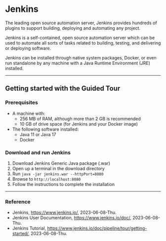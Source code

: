 # Jenkins

The leading open source automation server, Jenkins provides hundreds of plugins to support building, deploying and automating any project.

Jenkins is a self-contained, open source automation server which can be used to automate all sorts of tasks related to building, testing, and delivering or deploying software.

Jenkins can be installed through native system packages, Docker, or even run standalone by any machine with a Java Runtime Environment (JRE) installed.

---

## Getting started with the Guided Tour

### Prerequisites

* A machine with:
  * 256 MB of RAM, although more than 2 GB is recommended
  * 10 GB of drive space (for Jenkins and your Docker image)
* The following software installed:
  * Java 11 or Java 17
  * Docker

### Download and run Jenkins

1. Download Jenkins Generic Java package (.war)
2. Open up a terminal in the download directory
3. Run `java -jar jenkins.war --httpPort=8080`
4. Browse to `http://localhost:8080`
5. Follow the instructions to complete the installation

---

### Reference
- Jenkins, https://www.jenkins.io/, 2023-06-08-Thu.
- Jenkins User Documentation, https://www.jenkins.io/doc/, 2023-06-08-Thu.
- Jenkins Tutorial, https://www.jenkins.io/doc/pipeline/tour/getting-started/, 2023-06-08-Thu.
